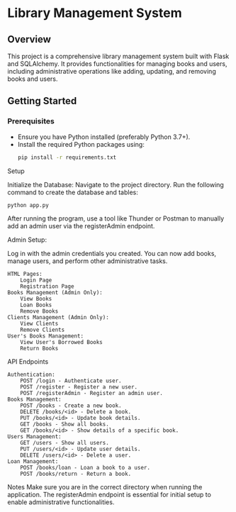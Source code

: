 # Library Management System

## Overview
This project is a comprehensive library management system built with Flask and SQLAlchemy. It provides functionalities for managing books and users, including administrative operations like adding, updating, and removing books and users.

## Getting Started

### Prerequisites
- Ensure you have Python installed (preferably Python 3.7+).
- Install the required Python packages using:
  ```bash
  pip install -r requirements.txt

Setup

Initialize the Database:
Navigate to the project directory.
Run the following command to create the database and tables:
    
    python app.py
After running the program, use a tool like Thunder or Postman to manually add an admin user via the registerAdmin endpoint.

Admin Setup:

Log in with the admin credentials you created.
You can now add books, manage users, and perform other administrative tasks.

    HTML Pages:
        Login Page
        Registration Page
    Books Management (Admin Only):
        View Books
        Loan Books
        Remove Books
    Clients Management (Admin Only):
        View Clients
        Remove Clients
    User's Books Management:
        View User's Borrowed Books
        Return Books

API Endpoints

    Authentication:
        POST /login - Authenticate user.
        POST /register - Register a new user.
        POST /registerAdmin - Register an admin user.
    Books Management:
        POST /books - Create a new book.
        DELETE /books/<id> - Delete a book.
        PUT /books/<id> - Update book details.
        GET /books - Show all books.
        GET /books/<id> - Show details of a specific book.
    Users Management:
        GET /users - Show all users.
        PUT /users/<id> - Update user details.
        DELETE /users/<id> - Delete a user.
    Loan Management:
        POST /books/loan - Loan a book to a user.
        POST /books/return - Return a book.

Notes
Make sure you are in the correct directory when running the application.
The registerAdmin endpoint is essential for initial setup to enable administrative functionalities.
   
